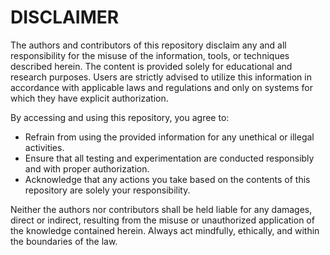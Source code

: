 # DISCLAIMER

The authors and contributors of this repository disclaim any and all responsibility for the misuse of the information, tools, or techniques described herein. The content is provided solely for educational and research purposes. Users are strictly advised to utilize this information in accordance with applicable laws and regulations and only on systems for which they have explicit authorization.

By accessing and using this repository, you agree to:

* Refrain from using the provided information for any unethical or illegal activities.
* Ensure that all testing and experimentation are conducted responsibly and with proper authorization.
* Acknowledge that any actions you take based on the contents of this repository are solely your responsibility.

Neither the authors nor contributors shall be held liable for any damages, direct or indirect, resulting from the misuse or unauthorized application of the knowledge contained herein. Always act mindfully, ethically, and within the boundaries of the law.